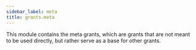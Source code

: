 ```yaml
---
sidebar_label: meta
title: grants.meta
---
```


This module contains the meta grants, which are grants that are not
meant to be used directly, but rather serve as a base for other grants.

